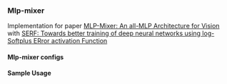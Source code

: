 ### Mlp-mixer

Implementation for paper [MLP-Mixer: An all-MLP Architecture for Vision](https://arxiv.org/abs/2105.01601) with [SERF: Towards better training of deep neural networks using log-Softplus ERror activation Function](https://arxiv.org/abs/2108.09598)

#### Mlp-mixer configs

#### Sample Usage
